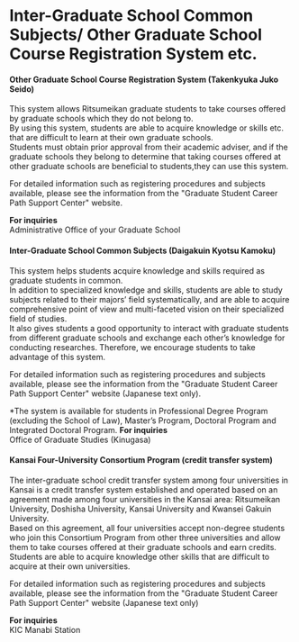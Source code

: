 # Inter-Graduate School Common Subjects/ Other Graduate School Course Registration System etc.

#### Other Graduate School Course Registration System (Takenkyuka Juko Seido)

This system allows Ritsumeikan graduate students to take courses offered by graduate schools which they do not belong to.  
By using this system, students are able to acquire knowledge or skills etc. that are difficult to learn at their own graduate schools.  
Students must obtain prior approval from their academic adviser, and if the graduate schools they belong to determine that taking courses offered at other graduate schools are beneficial to students,they can use this system.

For detailed information such as registering procedures and subjects available, please see the information from the "Graduate Student Career Path Support Center" website.

**For inquiries**  
Administrative Office of your Graduate School  

#### Inter-Graduate School Common Subjects (Daigakuin Kyotsu Kamoku)

This system helps students acquire knowledge and skills required as graduate students in common.  
In addition to specialized knowledge and skills, students are able to study subjects related to their majors’ field systematically, and are able to acquire comprehensive point of view and multi-faceted vision on their specialized field of studies.  
It also gives students a good opportunity to interact with graduate students from different graduate schools and exchange each other’s knowledge for conducting researches. Therefore, we encourage students to take advantage of this system.

For detailed information such as registering procedures and subjects available, please see the information from the "Graduate Student Career Path Support Center" website (Japanese text only).

*The system is available for students in Professional Degree Program (excluding the School of Law), Master’s Program, Doctoral Program and Integrated Doctoral Program. 
**For inquiries**  
Office of Graduate Studies (Kinugasa)  

#### Kansai Four-University Consortium Program (credit transfer system)

The inter-graduate school credit transfer system among four universities in Kansai is a credit transfer system established and operated based on an agreement made among four universities in the Kansai area: Ritsumeikan University, Doshisha University, Kansai University and Kwansei Gakuin University.  
Based on this agreement, all four universities accept non-degree students who join this Consortium Program from other three universities and allow them to take courses offered at their graduate schools and earn credits.  
Students are able to acquire knowledge other skills that are difficult to acquire at their own universities.

For detailed information such as registering procedures and subjects available, please see the information from the "Graduate Student Career Path Support Center" website (Japanese text only)

**For inquiries**  
KIC Manabi Station  
